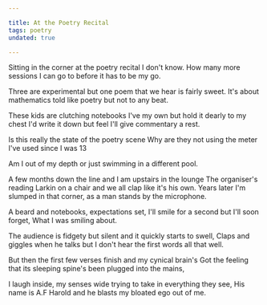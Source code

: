 ```yaml
---

title: At the Poetry Recital
tags: poetry
undated: true

---
```


Sitting in the corner at the poetry recital
I don't know.
How many more sessions I can go to before it has to be my go.

Three are experimental but one poem that we hear is fairly sweet.
It's about mathematics told like poetry but not to any beat.

These kids are clutching notebooks I've my own but hold it dearly to my chest
I'd write it down but feel I'll give commentary a rest.

Is this really the state of the poetry scene
Why are they not using the meter I've used since I was 13

Am I out of my depth or just swimming in a different pool.

A few months down the line and I am upstairs in the lounge
The organiser's reading Larkin on a chair and we all clap like it's his own.
Years later I'm slumped in that corner, as a man stands by the microphone.

A beard and notebooks, expectations set,
I'll smile for a second but I'll soon forget,
What I was smiling about.

The audience is fidgety but silent and it quickly starts to swell,
Claps and giggles when he talks but I don't hear the first words all that well.

But then the first few verses finish and my cynical brain's
Got the feeling that its sleeping spine's been plugged into the mains,

I laugh inside, my senses wide trying to take in everything they see,
His name is A.F Harold and he blasts my bloated ego out of me.
